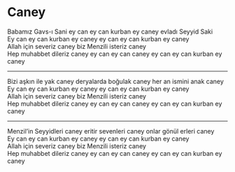 # Caney

Babamız Gavs-ı Sani ey can ey can kurban ey caney evladı Seyyid Saki  
Ey can ey can kurban ey caney ey can ey can kurban ey caney  
Allah için severiz caney biz Menzili isteriz caney  
Hep muhabbet dileriz caney ey can ey can caney ey can ey can kurban ey caney  
****  
Bizi aşkın ile yak caney deryalarda boğulak caney her an ismini anak caney  
Ey can ey can kurban ey caney ey can ey can kurban ey caney  
Allah için severiz caney biz Menzili isteriz caney  
Hep muhabbet dileriz caney ey can ey can caney ey can ey can kurban ey caney  
****  
Menzil’in Seyyidleri caney eritir sevenleri caney onlar gönül erleri caney  
Ey can ey can kurban ey caney ey can ey can kurban ey caney  
Allah için severiz caney biz Menzili isteriz caney  
Hep muhabbet dileriz caney ey can ey can caney ey can ey can kurban ey caney  


